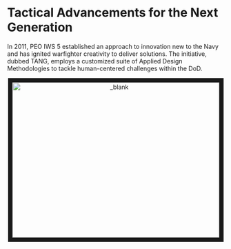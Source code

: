 # **T**actical **A**dvancements for the **N**ext **G**eneration

In 2011, PEO IWS 5 established an approach to innovation new to the Navy and has ignited warfighter creativity to deliver solutions.
The initiative, dubbed TANG, employs a customized suite of Applied Design Methodologies to tackle human-centered challenges within the DoD.


<a href="http://www.youtube.com/watch?v=i9kxffGWU8M" target="_blank">
  <p align="center">
    <img src="http://img.youtube.com/vi/i9kxffGWU8M/0.jpg" alt="_blank" width="480" height="360" border="10" />
  </p>
</a>
